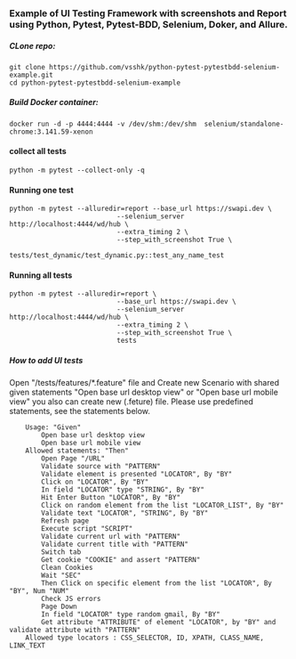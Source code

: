 ### Example of UI Testing Framework with screenshots and Report using Python, Pytest, Pytest-BDD,  Selenium, Doker, and Allure.

##### CLone repo:
```
git clone https://github.com/vsshk/python-pytest-pytestbdd-selenium-example.git
cd python-pytest-pytestbdd-selenium-example
```

##### Build Docker container:
```
docker run -d -p 4444:4444 -v /dev/shm:/dev/shm  selenium/standalone-chrome:3.141.59-xenon
```
#### collect all tests
```
python -m pytest --collect-only -q
```
#### Running one test
```
python -m pytest --alluredir=report --base_url https://swapi.dev \
                           --selenium_server http://localhost:4444/wd/hub \
                           --extra_timing 2 \
                           --step_with_screenshot True \
                           tests/test_dynamic/test_dynamic.py::test_any_name_test
```
#### Running all tests
```
python -m pytest --alluredir=report \
                           --base_url https://swapi.dev \
                           --selenium_server http://localhost:4444/wd/hub \
                           --extra_timing 2 \
                           --step_with_screenshot True \
                           tests
```
##### How to add UI tests
Open "/tests/features/*.feature" file and Create new
Scenario with shared given statements "Open base url desktop view" or
"Open base url mobile view" you also can create new (.feture) file.
Please use predefined statements, see the statements below.
```
    Usage: "Given"
        Open base url desktop view
        Open base url mobile view
    Allowed statements: "Then"
        Open Page "/URL"
        Validate source with "PATTERN"
        Validate element is presented "LOCATOR", By "BY"
        Click on "LOCATOR", By "BY"
        In field "LOCATOR" type "STRING", By "BY"
        Hit Enter Button "LOCATOR", By "BY"
        Click on random element from the list "LOCATOR_LIST", By "BY"
        Validate text "LOCATOR", "STRING", By "BY"
        Refresh page
        Execute script "SCRIPT"
        Validate current url with "PATTERN"
        Validate current title with "PATTERN"
        Switch tab
        Get cookie "COOKIE" and assert "PATTERN"
        Clean Cookies
        Wait "SEC"
        Then Click on specific element from the list "LOCATOR", By "BY", Num "NUM"
        Check JS errors
        Page Down
        In field "LOCATOR" type random gmail, By "BY"
        Get attribute "ATTRIBUTE" of element "LOCATOR", by "BY" and validate attribute with "PATTERN"
    Allowed type locators : CSS_SELECTOR, ID, XPATH, CLASS_NAME, LINK_TEXT
 ```
